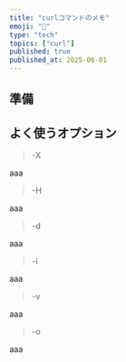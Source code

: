 ```yaml
---
title: "curlコマンドのメモ"
emoji: "🥸"
type: "tech"
topics: ["curl"]
published: true
published_at: 2025-06-01
---
```


## 準備

## よく使うオプション

> -X

aaa

> -H

aaa

> -d

aaa

> -i

aaa

> -v

aaa

> -o

aaa
